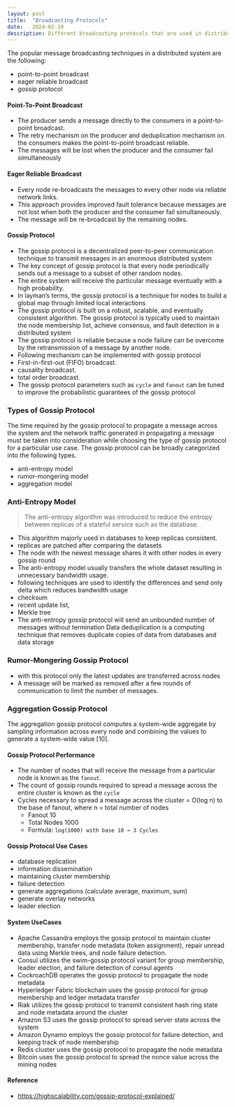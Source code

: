 ```yaml
---
layout: post
title:  "Broadcasting Protocols"
date:   2024-02-10
description: Different broadcasting protocols that are used in distributed systems.
---
```



The popular message broadcasting techniques in a distributed system are the following:

-   point-to-point broadcast
-   eager reliable broadcast
-   gossip protocol

#### Point-To-Point Broadcast

-   The producer sends a message directly to the consumers in a point-to-point broadcast.
-   The retry mechanism on the producer and deduplication mechanism on the consumers makes the point-to-point broadcast reliable.
-   The messages will be lost when the producer and the consumer fail simultaneously

#### Eager Reliable Broadcast

-   Every node re-broadcasts the messages to every other node via reliable network links.
-   This approach provides improved fault tolerance because messages are not lost when both the producer and the consumer fail simultaneously.
-   The message will be re-broadcast by the remaining nodes.

#### Gossip Protocol

-   The gossip protocol is a decentralized peer-to-peer communication technique to transmit messages in an enormous distributed system
-   The key concept of gossip protocol is that every node periodically sends out a message to a subset of other random nodes.
-   The entire system will receive the particular message eventually with a high probability.
-   In layman’s terms, the gossip protocol is a technique for nodes to build a global map through limited local interactions
-   The gossip protocol is built on a robust, scalable, and eventually consistent algorithm. The gossip protocol is typically used to maintain the node membership list, achieve consensus, and fault detection in a distributed system
-   The gossip protocol is reliable because a node failure can be overcome by the retransmission of a message by another node.
-   Following mechanism can be implemented with gossip protocol
-   First-in-first-out (FIFO) broadcast.
-   causality broadcast.
-   total order broadcast.
-   The gossip protocol parameters such as `cycle` and `fanout` can be tuned to improve the probabilistic guarantees of the gossip protocol

### Types of Gossip Protocol

The time required by the gossip protocol to propagate a message across the system and the network traffic generated in propagating a message
must be taken into consideration while choosing the type of gossip protocol for a particular use case. The gossip protocol can be broadly categorized into the following types.
-   anti-entropy model
-   rumor-mongering model
-   aggregation model

### Anti-Entropy Model

> The anti-entropy algorithm was introduced to reduce the entropy
> between replicas of a stateful service such as the database.

-   This algorithm majorly used in databases to keep replicas consistent.
-   replicas are patched after comparing the datasets
-   The node with the newest message shares it with other nodes in every gossip round
-   The anti-entropy model usually transfers the whole dataset resulting in unnecessary bandwidth usage.
-   following techniques are used to identify the differences and send only delta which reduces bandwidth usage
-   checksum
-   recent update list,
-   Merkle tree
-   The anti-entropy gossip protocol will send an unbounded number of messages without termination
Data deduplication is a computing technique that removes duplicate copies of data from databases and data storage

### Rumor-Mongering Gossip Protocol
-   with this protocol only the latest updates are transferred across nodes
-   A message will be marked as removed after a few rounds of communication to limit the number of messages.

### Aggregation Gossip Protocol
The aggregation gossip protocol computes a system-wide aggregate by sampling information across every node and combining the values to
generate a system-wide value \[10\].

#### Gossip Protocol Performance
-   The number of nodes that will receive the message from a particular node is known as the `fanout`.
-   The count of gossip rounds required to spread a message across the entire cluster is known as the `cycle`
-   Cycles necessary to spread a message across the cluster = O(log n) to the base of fanout, where n = total number of nodes
    -   Fanout 10
    -   Total Nodes 1000
    -   Formula: `log(1000) with base 10 → 3 Cycles`

#### Gossip Protocol Use Cases
-   database replication
-   information dissemination
-   maintaining cluster membership
-   failure detection
-   generate aggregations (calculate average, maximum, sum)
-   generate overlay networks
-   leader election

#### System UseCases

-   Apache Cassandra employs the gossip protocol to maintain cluster membership, transfer node metadata (token assignment), repair unread data using Merkle trees, and node failure detection.
-   Consul utilizes the swim-gossip protocol variant for group membership, leader election, and failure detection of consul agents
-   CockroachDB operates the gossip protocol to propagate the node metadata
-   Hyperledger Fabric blockchain uses the gossip protocol for group membership and ledger metadata transfer
-   Riak utilizes the gossip protocol to transmit consistent hash ring state and node metadata around the cluster
-   Amazon S3 uses the gossip protocol to spread server state across the system
-   Amazon Dynamo employs the gossip protocol for failure detection, and keeping track of node membership
-   Redis cluster uses the gossip protocol to propagate the node metadata
-   Bitcoin uses the gossip protocol to spread the nonce value across the mining nodes

#### Reference

-   <https://highscalability.com/gossip-protocol-explained/>
